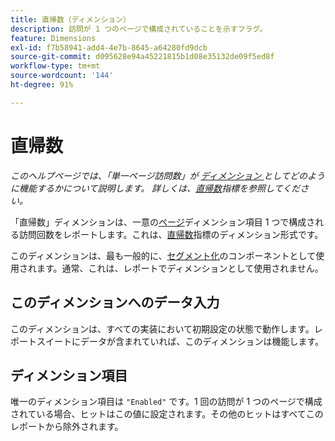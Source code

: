 ```yaml
---
title: 直帰数（ディメンション）
description: 訪問が 1 つのページで構成されていることを示すフラグ。
feature: Dimensions
exl-id: f7b58941-add4-4e7b-8645-a64280fd9dcb
source-git-commit: d095628e94a45221815b1d08e35132de09f5ed8f
workflow-type: tm+mt
source-wordcount: '144'
ht-degree: 91%

---
```


# 直帰数

*このヘルプページでは、「単一ページ訪問数」が [ ディメンション ](overview.md) としてどのように機能するかについて説明します。 詳しくは、[直帰数](../metrics/single-page-visits.md)指標を参照してください。*

「直帰数」ディメンションは、一意の[ページ](page.md)ディメンション項目 1 つで構成される訪問回数をレポートします。これは、[直帰数](../metrics/single-page-visits.md)指標のディメンション形式です。

このディメンションは、最も一般的に、[セグメント化](../segmentation/seg-home.md)のコンポーネントとして使用されます。通常、これは、レポートでディメンションとして使用されません。

## このディメンションへのデータ入力

このディメンションは、すべての実装において初期設定の状態で動作します。レポートスイートにデータが含まれていれば、このディメンションは機能します。

## ディメンション項目

唯一のディメンション項目は `"Enabled"` です。1 回の訪問が 1 つのページで構成されている場合、ヒットはこの値に設定されます。その他のヒットはすべてこのレポートから除外されます。
